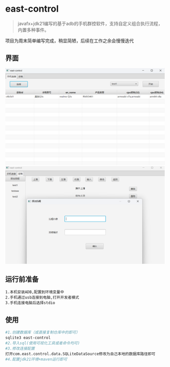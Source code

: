 # east-control
> javafx+jdk21编写的基于adb的手机群控软件，支持自定义组合执行流程，内置多种事件。

项目为周末简单编写完成，稍显简陋，后续在工作之余会慢慢迭代

## 界面
![s1.png](image/s1.png)
![s2.png](image/s2.png)
## 运行前准备
```bash
1.本机安装ADB,配置到环境变量中
2.手机通过usb连接到电脑,打开开发者模式
3.手机连接电脑后选择stdio
```

## 使用
```bash
#1.创建数据库（或直接复制仓库中的即可）
sqlite3 east-control
#2.导入sql(使用可视化工具或者命令均可)
#3.修改连接配置
打开com.east.control.data.SQLiteDataSource修改为自己本地的数据库路径即可
#4.配置jdk21环境+maven运行即可
```
